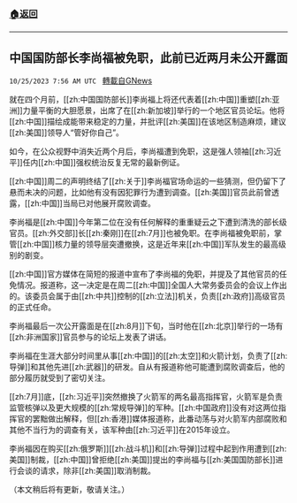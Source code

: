 ###  [:house:返回](README.md)
---


## 中国国防部长李尚福被免职，此前已近两月未公开露面
`10/25/2023 7:56 AM UTC ` [轉載自GNews](https://gnews.org/articles/1876499)

就在四个月前，[[zh:中国国防部长]]李尚福上将还代表着[[zh:中国]]重塑[[zh:亚洲]]力量平衡的大胆愿景，出席了在[[zh:新加坡]]举行的一个地区官员论坛。他将[[zh:中国]]描绘成能带来稳定的力量，并批评[[zh:美国]]在该地区制造麻烦，建议[[zh:美国]]领导人“管好你自己”。

如今，在公众视野中消失近两个月后，李尚福遭到免职，这是强人领袖[[zh:习近平]]任内[[zh:中国]]强权统治反复无常的最新例证。

[[zh:中国]]周二的声明终结了[[zh:关于]]李尚福官场命运的一些猜测，但仍留下了悬而未决的问题，比如他有没有因犯罪行为遭到调查。[[zh:美国]]官员此前曾透露，[[zh:中国]]当局已对他展开腐败调查。

李尚福是[[zh:中国]]今年第二位在没有任何解释的重重疑云之下遭到清洗的部长级官员。[[zh:外交部]]长[[zh:秦刚]]在[[zh:7月]]也被免职。在李尚福被免职前，掌管[[zh:中国]]核力量的领导层突遭撤换，这是近年来[[zh:中国]]军队发生的最高级别的剧变。

[[zh:中国]]官方媒体在简短的报道中宣布了李尚福的免职，并提及了其他官员的任免情况。报道称，这一决定是在周二[[zh:中国]]全国人大常务委员会的会议上作出的。该委员会属于由[[zh:中共]]控制的[[zh:立法]]机关，负责[[zh:政府]]高级官员的正式任命。

李尚福最后一次公开露面是在[[zh:8月]]下旬，当时他在[[zh:北京]]举行的一场有[[zh:非洲国家]]官员参与的论坛上发表了讲话。

李尚福在生涯大部分时间里从事[[zh:中国]]的[[zh:太空]]和火箭计划，负责了[[zh:导弹]]和其他先进[[zh:武器]]的研发。自从有报道称他可能遭到腐败调查后，他的部分履历就受到了密切关注。

[[zh:7月]]底，[[zh:习近平]]突然撤换了火箭军的两名最高指挥官，火箭军是负责监管核弹以及更大规模的[[zh:常规导弹]]的军种。[[zh:中国政府]]没有对这两位指挥官的罢黜做出解释，但[[zh:香港]]媒体报道称，此番动荡与对火箭军内部腐败和其他不当行为的调查有关，该军种由[[zh:习近平]]在2015年设立。

李尚福因在购买[[zh:俄罗斯]][[zh:战斗机]]和[[zh:导弹]]过程中起到作用遭到[[zh:美国]]制裁，[[zh:中国]]曾拒绝[[zh:美国]]提出的李尚福与[[zh:美国国防部长]]进行会谈的请求，除非[[zh:美国]]取消制裁。

（本文稍后将有更新，敬请关注。）
